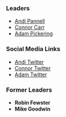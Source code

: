 ### Leaders

* [Andi Pannell](mailto:andrew.pannell@owasp.org)
* [Connor Carr](mailto:connor.carr@owasp.org)
* [Adam Pickering](mailto:adam.pickering@owasp.org)

### Social Media Links

* [Andi Twitter](https://twitter.com/dr0idandy)
* [Connor Twitter](https://twitter.com/iconnorclast)
* [Adam Twitter](https://twitter.com/adam_p81)

### Former Leaders

* **Robin Fewster**
* **Mike Goodwin**
